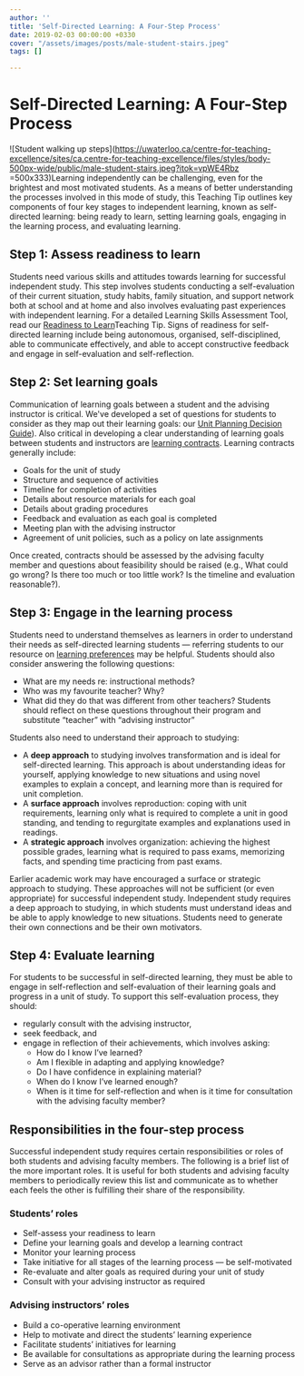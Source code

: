 ```yaml
---
author: ''
title: 'Self-Directed Learning: A Four-Step Process'
date: 2019-02-03 00:00:00 +0330
cover: "/assets/images/posts/male-student-stairs.jpeg"
tags: []

---
```

# Self-Directed Learning: A Four-Step Process

![Student walking up steps](https://uwaterloo.ca/centre-for-teaching-excellence/sites/ca.centre-for-teaching-excellence/files/styles/body-500px-wide/public/male-student-stairs.jpeg?itok=vpWE4Rbz =500x333)Learning independently can be challenging, even for the brightest and most motivated students. As a means of better understanding the processes involved in this mode of study, this Teaching Tip outlines key components of four key stages to independent learning, known as self-directed learning: being ready to learn, setting learning goals, engaging in the learning process, and evaluating learning.

## Step 1: Assess readiness to learn

Students need various skills and attitudes towards learning for successful independent study. This step involves students conducting a self-evaluation of their current situation, study habits, family situation, and support network both at school and at home and also involves evaluating past experiences with independent learning. For a detailed Learning Skills Assessment Tool, read our [Readiness to Learn](https://uwaterloo.ca/centre-for-teaching-excellence/teaching-resources/teaching-tips/tips-students/self-directed-learning/independent-studies-readiness-learn)Teaching Tip. Signs of readiness for self-directed learning include being autonomous, organised, self-disciplined, able to communicate effectively, and able to accept constructive feedback and engage in self-evaluation and self­-reflection.

## Step 2: Set learning goals

Communication of learning goals between a student and the advising instructor is critical. We've developed a set of questions for students to consider as they map out their learning goals: our [Unit Planning Decision Guide](https://uwaterloo.ca/centre-for-teaching-excellence/teaching-resources/teaching-tips/tips-students/self-directed-learning/independent-studies-unit-planning-decision-guide)). Also critical in developing a clear understanding of learning goals between students and instructors are [learning contracts](https://uwaterloo.ca/centre-for-teaching-excellence/teaching-resources/teaching-tips/tips-students/self-directed-learning/self-directed-learning-learning-contracts). Learning contracts generally include:

* Goals for the unit of study
* Structure and sequence of activities
* Timeline for completion of activities
* Details about resource materials for each goal
* Details about grading procedures
* Feedback and evaluation as each goal is completed
* Meeting plan with the advising instructor
* Agreement of unit policies, such as a policy on late assignments

Once created, contracts should be assessed by the advising faculty member and questions about feasibility should be raised (e.g., What could go wrong? Is there too much or too little work? Is the timeline and evaluation reasonable?).

## Step 3: Engage in the learning process

Students need to understand themselves as learners in order to understand their needs as self-directed learning students — referring students to our resource on [learning preferences](https://uwaterloo.ca/centre-for-teaching-excellence/teaching-resources/teaching-tips/tips-students/self-knowledge/understanding-your-learning-style) may be helpful. Students should also consider answering the following questions:

* What are my needs re: instructional methods?
* Who was my favourite teacher? Why?
* What did they do that was different from other teachers? Students should reflect on these questions throughout their program and substitute “teacher” with “advising instructor”

Students also need to understand their approach to studying:

* A **deep approach** to studying involves transformation and is ideal for self-directed learning. This approach is about understanding ideas for yourself, applying knowledge to new situations and using novel examples to explain a concept, and learning more than is required for unit completion.
* A **surface approach** involves reproduction: coping with unit requirements, learning only what is required to complete a unit in good standing, and tending to regurgitate examples and explanations used in readings.
* A **strategic approach** involves organization: achieving the highest possible grades, learning what is required to pass exams, memorizing facts, and spending time practicing from past exams.

Earlier academic work may have encouraged a surface or strategic approach to studying. These approaches will not be sufficient (or even appropriate) for successful independent study. Independent study requires a deep approach to studying, in which students must understand ideas and be able to apply knowledge to new situations. Students need to generate their own connections and be their own motivators.

## Step 4: Evaluate learning

For students to be successful in self-directed learning, they must be able to engage in self-reflection and self-evaluation of their learning goals and progress in a unit of study. To support this self-evaluation process, they should:

* regularly consult with the advising instructor,
* seek feedback, and
* engage in reflection of their achievements, which involves asking:
  * How do I know I’ve learned?
  * Am I flexible in adapting and applying knowledge?
  * Do I have confidence in explaining material?
  * When do I know I’ve learned enough?
  * When is it time for self-reflection and when is it time for consultation with the advising faculty member?

## Responsibilities in the four-step process

Successful independent study requires certain responsibilities or roles of both students and advising faculty members. The following is a brief list of the more important roles. It is useful for both students and advising faculty members to periodically review this list and communicate as to whether each feels the other is fulfilling their share of the responsibility.

### Students’ roles

* Self-assess your readiness to learn
* Define your learning goals and develop a learning contract
* Monitor your learning process
* Take initiative for all stages of the learning process — be self-motivated
* Re-evaluate and alter goals as required during your unit of study
* Consult with your advising instructor as required

### Advising instructors’ roles

* Build a co-operative learning environment
* Help to motivate and direct the students’ learning experience
* Facilitate students’ initiatives for learning
* Be available for consultations as appropriate during the learning process
* Serve as an advisor rather than a formal instructor